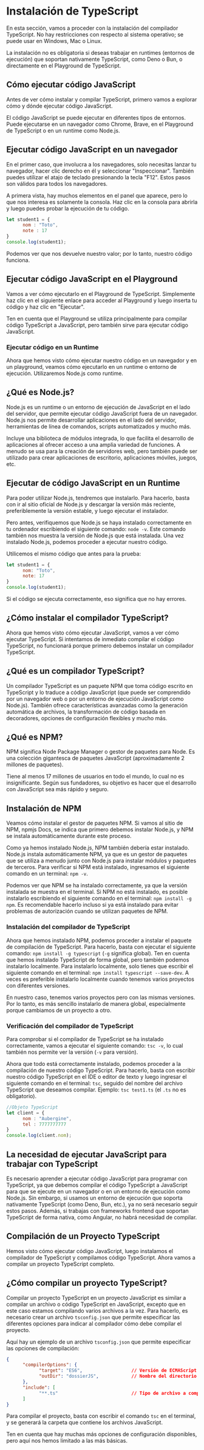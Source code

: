 # Instalación de TypeScript

En esta sección, vamos a proceder con la instalación del compilador TypeScript. No hay restricciones con respecto al sistema operativo; se puede usar en Windows, Mac o Linux.

La instalación no es obligatoria si deseas trabajar en runtimes (entornos de ejecución) que soportan nativamente TypeScript, como Deno o Bun, o directamente en el Playground de TypeScript.

## Cómo ejecutar código JavaScript
Antes de ver cómo instalar y compilar TypeScript, primero vamos a explorar cómo y dónde ejecutar código JavaScript.

El código JavaScript se puede ejecutar en diferentes tipos de entornos. Puede ejecutarse en un navegador como Chrome, Brave, en el Playground de TypeScript o en un runtime como Node.js.

## Ejecutar código JavaScript en un navegador
En el primer caso, que involucra a los navegadores, solo necesitas lanzar tu navegador, hacer clic derecho en él y seleccionar "Inspeccionar". También puedes utilizar el atajo de teclado presionando la tecla "F12". Estos pasos son válidos para todos los navegadores.

A primera vista, hay muchos elementos en el panel que aparece, pero lo que nos interesa es solamente la consola. Haz clic en la consola para abrirla y luego puedes probar la ejecución de tu código.

```javascript
let student1 = {
      nom : "Toto",
      note : 17
}
console.log(student1);
```

Podemos ver que nos devuelve nuestro valor; por lo tanto, nuestro código funciona.

## Ejecutar código JavaScript en el Playground
Vamos a ver cómo ejecutarlo en el Playground de TypeScript. Simplemente haz clic en el siguiente enlace para acceder al Playground y luego inserta tu código y haz clic en "Ejecutar".

Ten en cuenta que el Playground se utiliza principalmente para compilar código TypeScript a JavaScript, pero también sirve para ejecutar código JavaScript.

### Ejecutar código en un Runtime

Ahora que hemos visto cómo ejecutar nuestro código en un navegador y en un playground, veamos cómo ejecutarlo en un runtime o entorno de ejecución. Utilizaremos Node.js como runtime.

## ¿Qué es Node.js?

Node.js es un runtime o un entorno de ejecución de JavaScript en el lado del servidor, que permite ejecutar código JavaScript fuera de un navegador. Node.js nos permite desarrollar aplicaciones en el lado del servidor, herramientas de línea de comandos, scripts automatizados y mucho más.

Incluye una biblioteca de módulos integrada, lo que facilita el desarrollo de aplicaciones al ofrecer acceso a una amplia variedad de funciones. A menudo se usa para la creación de servidores web, pero también puede ser utilizado para crear aplicaciones de escritorio, aplicaciones móviles, juegos, etc.

## Ejecutar de código JavaScript en un Runtime

Para poder utilizar Node.js, tendremos que instalarlo. Para hacerlo, basta con ir al sitio oficial de Node.js y descargar la versión más reciente, preferiblemente la versión estable, y luego ejecutar el instalador.

Pero antes, verifiquemos que Node.js se haya instalado correctamente en tu ordenador escribiendo el siguiente comando: `node -v`. Este comando también nos muestra la versión de Node.js que está instalada. Una vez instalado Node.js, podemos proceder a ejecutar nuestro código.

Utilicemos el mismo código que antes para la prueba:

```javascript
let student1 = {
      nom: "Toto",
      note: 17
}
console.log(student1);
```

Si el código se ejecuta correctamente, eso significa que no hay errores.

## ¿Cómo instalar el compilador TypeScript?

Ahora que hemos visto cómo ejecutar JavaScript, vamos a ver cómo ejecutar TypeScript. Si intentamos de inmediato compilar el código TypeScript, no funcionará porque primero debemos instalar un compilador TypeScript.

## ¿Qué es un compilador TypeScript?
Un compilador TypeScript es un paquete NPM que toma código escrito en TypeScript y lo traduce a código JavaScript (que puede ser comprendido por un navegador web o por un entorno de ejecución JavaScript como Node.js). También ofrece características avanzadas como la generación automática de archivos, la transformación de código basada en decoradores, opciones de configuración flexibles y mucho más.

## ¿Qué es NPM?

NPM significa Node Package Manager o gestor de paquetes para Node. Es una colección gigantesca de paquetes JavaScript (aproximadamente 2 millones de paquetes).

Tiene al menos 17 millones de usuarios en todo el mundo, lo cual no es insignificante. Según sus fundadores, su objetivo es hacer que el desarrollo con JavaScript sea más rápido y seguro.

## Instalación de NPM
Veamos cómo instalar el gestor de paquetes NPM. Si vamos al sitio de NPM, npmjs Docs, se indica que primero debemos instalar Node.js, y NPM se instala automáticamente durante este proceso.

Como ya hemos instalado Node.js, NPM también debería estar instalado. Node.js instala automáticamente NPM, ya que es un gestor de paquetes que se utiliza a menudo junto con Node.js para instalar módulos y paquetes de terceros. Para verificar si NPM está instalado, ingresamos el siguiente comando en un terminal: `npm -v`.

Podemos ver que NPM se ha instalado correctamente, ya que la versión instalada se muestra en el terminal. Si NPM no está instalado, es posible instalarlo escribiendo el siguiente comando en el terminal: `npm install -g npm`. Es recomendable hacerlo incluso si ya está instalado para evitar problemas de autorización cuando se utilizan paquetes de NPM.

### Instalación del compilador de TypeScript
Ahora que hemos instalado NPM, podemos proceder a instalar el paquete de compilación de TypeScript. Para hacerlo, basta con ejecutar el siguiente comando: `npm install -g typescript` (`-g` significa global). Ten en cuenta que hemos instalado TypeScript de forma global, pero también podemos instalarlo localmente. Para instalarlo localmente, solo tienes que escribir el siguiente comando en el terminal: `npm install typescript --save-dev`. A veces es preferible instalarlo localmente cuando tenemos varios proyectos con diferentes versiones.

En nuestro caso, tenemos varios proyectos pero con las mismas versiones. Por lo tanto, es más sencillo instalarlo de manera global, especialmente porque cambiamos de un proyecto a otro.

### Verificación del compilador de TypeScript
Para comprobar si el compilador de TypeScript se ha instalado correctamente, vamos a ejecutar el siguiente comando: `tsc -v`, lo cual también nos permite ver la versión (`-v` para versión).

Ahora que todo está correctamente instalado, podemos proceder a la compilación de nuestro código TypeScript. Para hacerlo, basta con escribir nuestro código TypeScript en el IDE o editor de texto y luego ingresar el siguiente comando en el terminal: `tsc`, seguido del nombre del archivo TypeScript que deseamos compilar. Ejemplo: `tsc test1.ts` (el `.ts` no es obligatorio).

```javascript
//Objeto TypeScript
let client = {
      nom : "Aubergine",
      tel : 7777777777
}
console.log(client.nom);
```

## La necesidad de ejecutar JavaScript para trabajar con TypeScript
Es necesario aprender a ejecutar código JavaScript para programar con TypeScript, ya que debemos compilar el código TypeScript a JavaScript para que se ejecute en un navegador o en un entorno de ejecución como Node.js. Sin embargo, si usamos un entorno de ejecución que soporta nativamente TypeScript (como Deno, Bun, etc.), ya no será necesario seguir estos pasos. Además, si trabajas con frameworks frontend que soportan TypeScript de forma nativa, como Angular, no habrá necesidad de compilar.

## Compilación de un Proyecto TypeScript
Hemos visto cómo ejecutar código JavaScript, luego instalamos el compilador de TypeScript y compilamos código TypeScript. Ahora vamos a compilar un proyecto TypeScript completo.

## ¿Cómo compilar un proyecto TypeScript?
Compilar un proyecto TypeScript en un proyecto JavaScript es similar a compilar un archivo o código TypeScript en JavaScript, excepto que en este caso estamos compilando varios archivos a la vez. Para hacerlo, es necesario crear un archivo `tsconfig.json` que permite especificar las diferentes opciones para indicar al compilador cómo debe compilar el proyecto.

Aquí hay un ejemplo de un archivo `tsconfig.json` que permite especificar las opciones de compilación:

```json
{
      "compilerOptions": { 
            "target": "ES6",                  // Versión de ECMAScript 6
            "outDir": "dossierJS",            // Nombre del directorio de destino para los archivos JavaScript
      },
      "include": [
            "**.ts"                           // Tipo de archivo a compilar
      ]
}
```

Para compilar el proyecto, basta con escribir el comando `tsc` en el terminal, y se generará la carpeta que contiene los archivos JavaScript.

Ten en cuenta que hay muchas más opciones de configuración disponibles, pero aquí nos hemos limitado a las más básicas.
